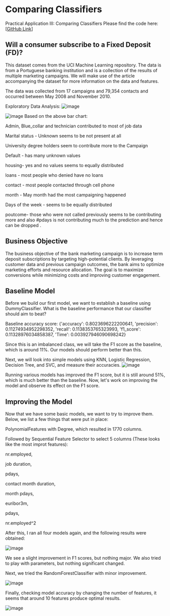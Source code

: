 
# Comparing Classifiers
Practical Application III: Comparing Classifiers
Please find the code here: [[GitHub Link](https://github.com/MRiDeb/ComparingClassifiers/blob/main/prompt_III.ipynb)]

## Will a consumer subscribe to a Fixed Deposit (FD)?
This dataset comes from the UCI Machine Learning repository. The data is from a Portuguese banking institution and is a collection of the results of multiple marketing campaigns. We will make use of the article accompanying the dataset for more information on the data and features.

The data was collected from 17 campaigns and 79,354 contacts and occurred between May 2008 and November 2010.



Exploratory Data Analysis:
![image](https://github.com/user-attachments/assets/77886af6-8eea-4597-b9f0-ec36220e733e)

![image](https://github.com/user-attachments/assets/ac5aa9a1-c146-461a-aa63-aba97015f9c4)
Based on the above bar chart:

Admin, Blue_collar and technician contributed to most of job data

Marital status - Unknown seems to be not present at all

University degree holders seem to contribute more to the Campaign

Default - has many unknown values

housing- yes and no values seems to equally distributed

loans - most people who denied have no loans

contact -  most people contacted through cell phone

month - May month had the most campaigning happened

Days of the week - seems to be equally distributed

poutcome- those who were not called previously seems to be contributing more and also #pdays is not contributing much to the prediction and hence can be dropped .

## Business Objective 
The business objective of the bank marketing campaign is to increase term deposit subscriptions by targeting high-potential clients. By leveraging customer data and previous campaign outcomes, the bank aims to optimize marketing efforts and resource allocation. The goal is to maximize conversions while minimizing costs and improving customer engagement.

## Baseline Model
Before we build our first model, we want to establish a baseline using DummyClassifier. What is the baseline performance that our classifier should aim to beat?

Baseline accuracy score:
{'accuracy': 0.8023696222200641, 'precision': 0.11274934952298352, 'recall': 0.1138353765323993, 'f1_score': 0.11328976034858387, 'Time': 0.003927946090698242}

Since this is an imbalanced class, we will take the F1 score as the baseline, which is around 11%. Our models should perform better than this.

Next, we will look into simple models using KNN, Logistic Regression, Decision Tree, and SVC, and measure their accuracies.
![image](https://github.com/user-attachments/assets/3c771791-eb9b-429f-90ba-dae1a7750f9a)




Running various models has improved the F1 score, but it is still around 51%, which is much better than the baseline. Now, let's work on improving the model and observe its effect on the F1 score.

## Improving the Model
Now that we have some basic models, we want to try to improve them. Below, we list a few things that were put in place:

PolynomialFeatures with Degree, which resulted in 1770 columns.

Followed by Sequential Feature Selector to select 5 columns (These looks like the most improt features):

nr.employed, 

job duration, 

pdays, 

contact month duration, 

month pdays, 

euribor3m, 

pdays, 

nr.employed^2

After this, I ran all four models again, and the following results were obtained:

![image](https://github.com/user-attachments/assets/708218e2-3bca-4e5b-bb90-bd9bf89e99fc)


We see a slight improvement in F1 scores, but nothing major. We also tried to play with parameters, but nothing significant changed.

Next, we tried the RandomForestClassifier with minor improvement.

![image](https://github.com/user-attachments/assets/feccd75d-8b8f-4acf-84cc-5ada0bedd187)


Finally, checking model accuracy by changing the number of features, it seems that around 10 features produce optimal results.

![image](https://github.com/user-attachments/assets/c5691740-968b-4046-b0c7-91a8533c4980)





